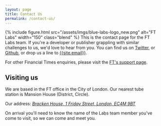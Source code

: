 ```yaml
---
layout: page
title: Contact Us
permalink: /contact-us/
---
```

{% include figure.html src="/assets/imgs/blue-labs-logo_new.png"
alt="FT Labs"
width="150"
class="blend"
%}
This is the contact page for the FT Labs team. If you're a developer or publisher grappling with similar challenges to us, we'd love to hear from you.  You can find us on [Twitter](https://twitter.com/ftlabs), or [Github](https://github.com/ftlabs), or drop us a line to [{{site.email}}](mailto:{{site.email}}).

For other Financial Times enquiries, please visit the [FT's support page](https://aboutus.ft.com/en-gb/contact-us/).

## Visiting us

We are based in the FT office in the City of London. Our nearest tube station is Mansion House (District, Circle).

Our address: [*Bracken House, 1 Friday Street, London, EC4M 9BT*](https://www.google.com/maps/place/1+Friday+St,+London+EC4M+9JA/@51.5126479,-0.0983802,17z/data=!3m1!4b1!4m5!3m4!1s0x487604aaf9be10d7:0x94a6f0e02a8b8796!8m2!3d51.5126446!4d-0.0961915)


On arrival you'll need to know the name of the Labs team member you've come to visit, so we can come and meet you.
